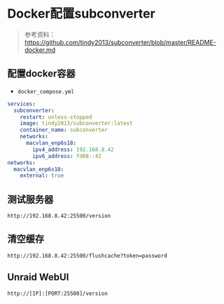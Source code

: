 # Docker配置subconverter

> 参考资料：<https://github.com/tindy2013/subconverter/blob/master/README-docker.md>

## 配置docker容器

+ `docker_compose.yml`

```yml
services:
  subconverter:
    restart: unless-stopped
    image: tindy2013/subconverter:latest
    container_name: subconverter
    networks:
      macvlan_enp6s18:
        ipv4_address: 192.168.8.42
        ipv6_address: fd08::42
networks:
  macvlan_enp6s18:
    external: true
```

## 测试服务器

```shell
http://192.168.8.42:25500/version
```

## 清空缓存

```shell
http://192.168.8.42:25500/flushcache?token=password
```

## Unraid WebUI

```shell
http://[IP]:[PORT:25500]/version
```
